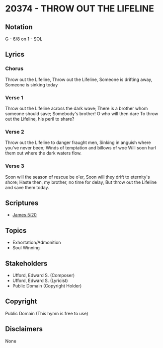# 20374 - THROW OUT THE LIFELINE

## Notation

G - 6/8 on 1 - SOL

## Lyrics

### Chorus

Throw out the Lifeline, Throw out the Lifeline,  Someone is drifting away, Someone is sinking today

### Verse 1

Throw out the Lifeline across the dark wave; There is a brother whom someone should save; Somebody's brother! O who will then dare To throw out the Lifeline, his peril to share?

### Verse 2

Throw out the Lifeline to danger fraught men, Sinking in anguish where you've never been; Winds of temptation and billows of woe Will soon hurl them out where the dark waters flow.

### Verse 3

Soon will the season of rescue be o'er, Soon will they drift to eternity's shore; Haste then, my brother, no time for delay, But throw out the Lifeline and save them today.


## Scriptures

- [James 5:20](https://www.biblegateway.com/passage/?search=James%205%3A20)

## Topics

- Exhortation/Admonition
- Soul Winning

## Stakeholders

- Ufford, Edward S. (Composer)
- Ufford, Edward S. (Lyricist)
- Public Domain (Copyright Holder)

## Copyright

Public Domain
(This hymn is free to use)

## Disclaimers

None

